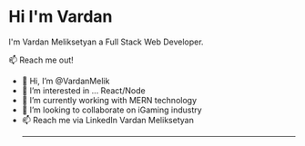 <h1>Hi I'm Vardan</h1> 
I'm Vardan Meliksetyan a Full Stack Web Developer.<br>

📫 Reach me out!

- 👋 Hi, I’m @VardanMelik
- 👀 I’m interested in ... React/Node
- 🌱 I’m currently working with MERN technology
- 💞️ I’m looking to collaborate on iGaming industry
- 📫 Reach me via LinkedIn Vardan Meliksetyan<hr>



<!---
VardanMelik/VardanMelik is a ✨ special ✨ repository because its `README.md` (this file) appears on your GitHub profile.
You can click the Preview link to take a look at your changes.
--->
